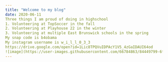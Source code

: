 ```yaml
---
title: "Welcome to my blog"
date: 2020-06-11
Three things I am proud of doing in highschool
1. Volunteering at TopSoccer in the fall
2. Volunteering at Playhouse 22 in the winter
3. Volunteering at multiple East Brunswick schools in the spring
My snap code is b4obama
My instagram username is w_i_l_l_0_3_3
https://drive.google.com/open?id=1Lic8TPQVuIDPAcY1V5_4zGaIDAUI64od
![image](https://user-images.githubusercontent.com/66784863/84449799-6f9f6400-ac1c-11ea-98ec-ab123cb4bb3e.png)
---
```

